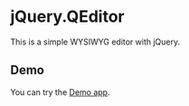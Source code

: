jQuery.QEditor
==============

This is a simple WYSIWYG editor with jQuery.


## Demo

You can try the [Demo app](http://huacnlee.github.io/jquery.qeditor).